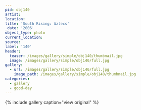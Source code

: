 ```yaml
---
pid: obj140
artist:
location:
title: 'South Rising: Aztecs'
_date: '2006'
object_type: photo
current_location:
source:
label: '140'
header:
  teaser: /images/gallery/simple/obj140/thumbnail.jpg
  image: /images/gallery/simple/obj140/full.jpg
gallery:
  - url: /images/gallery/simple/obj140/full.jpg
    image_path: /images/gallery/simple/obj140/thumbnail.jpg
categories:
  - gallery
  - good-day
---
```


{% include gallery caption="view original" %}
